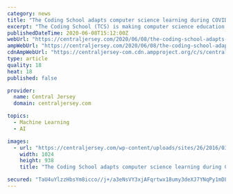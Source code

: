 ```yaml
---
category: news
title: "The Coding School adapts computer science learning during COVID crisis; summer programs offered for students in grades K-12"
excerpt: "The Coding School (TCS) is making computer science education accessible to K-12 students around the world via a strictly online platform. Students are taught by professional software engineers at top tech companies,"
publishedDateTime: 2020-06-08T15:12:00Z
webUrl: "https://centraljersey.com/2020/06/08/the-coding-school-adapts-computer-science-learning-during-covid-crisis-summer-programs-offered-for-students-in-grades-k-12/"
ampWebUrl: "https://centraljersey.com/2020/06/08/the-coding-school-adapts-computer-science-learning-during-covid-crisis-summer-programs-offered-for-students-in-grades-k-12/?amp"
cdnAmpWebUrl: "https://centraljersey-com.cdn.ampproject.org/c/s/centraljersey.com/2020/06/08/the-coding-school-adapts-computer-science-learning-during-covid-crisis-summer-programs-offered-for-students-in-grades-k-12/?amp"
type: article
quality: 18
heat: 18
published: false

provider:
  name: Central Jersey
  domain: centraljersey.com

topics:
  - Machine Learning
  - AI

images:
  - url: "https://centraljersey.com/wp-content/uploads/sites/26/2016/03/library-computer.jpg"
    width: 1024
    height: 938
    title: "The Coding School adapts computer science learning during COVID crisis; summer programs offered for students in grades K-12"

secured: "TaU4uYlzzHbsYm8icco//j+/a3eNsVY3xjAFqrtwx18umy3deXJ7YNqPy1mDLFps3Kn7DgLhZ/oAK282+IljDnV3AKMIgQEBFLMYqf6GDjrlRU31DxS4Zk4NrUY+RzvnywrJYjGimetAZCwgsYEQ/94QD0GW+ZIYkfQ7gx4bKR/cBIkoO5EQDLNp0ZW5pY+6XlErteUJUuaNaE+cho3afiAMmM3p7byZPbZvJGldWXSA12h0fxBFuuoC5lMPcx67PMBYkh8k2o3OveQZhBWkkqn4yEaWsaRhSC4kcHBb41xnwmY89+0QDo0vSi6zAupP;+lv/CfHBx1wBlGuWMEcGcA=="
---
```


